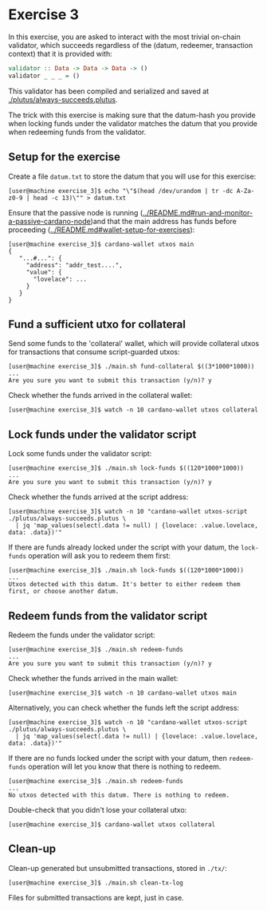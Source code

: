 # Exercise 3
In this exercise, you are asked to interact with the most trivial on-chain validator, which succeeds regardless of the (datum, redeemer, transaction context) that it is provided with:
```haskell
validator :: Data -> Data -> Data -> ()
validator _ _ _ = ()
```

This validator has been compiled and serialized and saved at [./plutus/always-succeeds.plutus](./plutus/always-succeeds.plutus).

The trick with this exercise is making sure that the datum-hash you provide when locking funds under the validator matches the datum that you provide when redeeming funds from the validator.

## Setup for the exercise
Create a file `datum.txt` to store the datum that you will use for this exercise:
```
[user@machine exercise_3]$ echo "\"$(head /dev/urandom | tr -dc A-Za-z0-9 | head -c 13)\"" > datum.txt
```

Ensure that the passive node is running ([../README.md#run-and-monitor-a-passive-cardano-node](../README.md#run-and-monitor-a-passive-cardano-node))and that the main address has funds before proceeding ([../README.md#wallet-setup-for-exercises](../README.md#wallet-setup-for-exercises)):
```
[user@machine exercise_3]$ cardano-wallet utxos main
{
   "...#...": {
     "address": "addr_test....",
     "value": {
       "lovelace": ...
     }
   }
}
```

## Fund a sufficient utxo for collateral
Send some funds to the 'collateral' wallet, which will provide collateral utxos for transactions that consume script-guarded utxos:
```
[user@machine exercise_3]$ ./main.sh fund-collateral $((3*1000*1000))
...
Are you sure you want to submit this transaction (y/n)? y
```

Check whether the funds arrived in the collateral wallet:
```
[user@machine exercise_3]$ watch -n 10 cardano-wallet utxos collateral
```

## Lock funds under the validator script
Lock some funds under the validator script:
```
[user@machine exercise_3]$ ./main.sh lock-funds $((120*1000*1000))
...
Are you sure you want to submit this transaction (y/n)? y
```

Check whether the funds arrived at the script address:
```
[user@machine exercise_3]$ watch -n 10 "cardano-wallet utxos-script ./plutus/always-succeeds.plutus \
  | jq 'map_values(select(.data != null) | {lovelace: .value.lovelace, data: .data})'"
```

If there are funds already locked under the script with your datum, the `lock-funds` operation will ask you to redeem them first:
```
[user@machine exercise_3]$ ./main.sh lock-funds $((120*1000*1000))
...
Utxos detected with this datum. It's better to either redeem them first, or choose another datum.
```

## Redeem funds from the validator script
Redeem the funds under the validator script:
```
[user@machine exercise_3]$ ./main.sh redeem-funds
...
Are you sure you want to submit this transaction (y/n)? y
```

Check whether the funds arrived in the main wallet:
```
[user@machine exercise_3]$ watch -n 10 cardano-wallet utxos main
```

Alternatively, you can check whether the funds left the script address:
```
[user@machine exercise_3]$ watch -n 10 "cardano-wallet utxos-script ./plutus/always-succeeds.plutus \
  | jq 'map_values(select(.data != null) | {lovelace: .value.lovelace, data: .data})'"
```

If there are no funds locked under the script with your datum, then `redeem-funds` operation will let you know that there is nothing to redeem.
```
[user@machine exercise_3]$ ./main.sh redeem-funds
...
No utxos detected with this datum. There is nothing to redeem.
```

Double-check that you didn't lose your collateral utxo:
```
[user@machine exercise_3]$ cardano-wallet utxos collateral
```

## Clean-up
Clean-up generated but unsubmitted transactions, stored in `./tx/`:
```
[user@machine exercise_3]$ ./main.sh clean-tx-log
```

Files for submitted transactions are kept, just in case.
